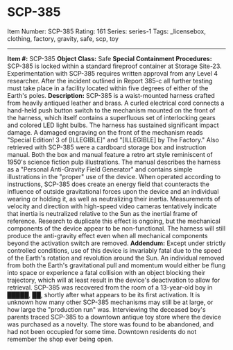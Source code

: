 # SCP-385
Item Number: SCP-385
Rating: 161
Series: series-1
Tags: _licensebox, clothing, factory, gravity, safe, scp, toy

---

**Item #:** SCP-385
**Object Class:** Safe
**Special Containment Procedures:** SCP-385 is locked within a standard fireproof container at Storage Site-23. Experimentation with SCP-385 requires written approval from any Level 4 researcher. After the incident outlined in Report 385-c all further testing must take place in a facility located within five degrees of either of the Earth's poles.
**Description:** SCP-385 is a waist-mounted harness crafted from heavily antiqued leather and brass. A curled electrical cord connects a hand-held push button switch to the mechanism mounted on the front of the harness, which itself contains a superfluous set of interlocking gears and colored LED light bulbs. The harness has sustained significant impact damage. A damaged engraving on the front of the mechanism reads "Special Edition! 3 of [ILLEGIBLE]" and "[ILLEGIBLE] by The Factory."
Also retrieved with SCP-385 were a cardboard storage box and instruction manual. Both the box and manual feature a retro art style reminiscent of 1950's science fiction pulp illustrations. The manual describes the harness as a "Personal Anti-Gravity Field Generator" and contains simple illustrations in the "proper" use of the device.
When operated according to instructions, SCP-385 does create an energy field that counteracts the influence of outside gravitational forces upon the device and an individual wearing or holding it, as well as neutralizing their inertia. Measurements of velocity and direction with high-speed video cameras tentatively indicate that inertia is neutralized relative to the Sun as the inertial frame of reference. Research to duplicate this effect is ongoing, but the mechanical components of the device appear to be non-functional. The harness will still produce the anti-gravity effect even when all mechanical components beyond the activation switch are removed.
**Addendum:** Except under strictly controlled conditions, use of this device is invariably fatal due to the speed of the Earth's rotation and revolution around the Sun. An individual removed from both the Earth's gravitational pull and momentum would either be flung into space or experience a fatal collision with an object blocking their trajectory, which will at least result in the device's deactivation to allow for retrieval.
SCP-385 was recovered from the room of a 13-year-old boy in █████, ██, shortly after what appears to be its first activation. It is unknown how many other SCP-385 mechanisms may still be at large, or how large the "production run" was. Interviewing the deceased boy's parents traced SCP-385 to a downtown antique toy store where the device was purchased as a novelty. The store was found to be abandoned, and had not been occupied for some time. Downtown residents do not remember the shop ever being open.